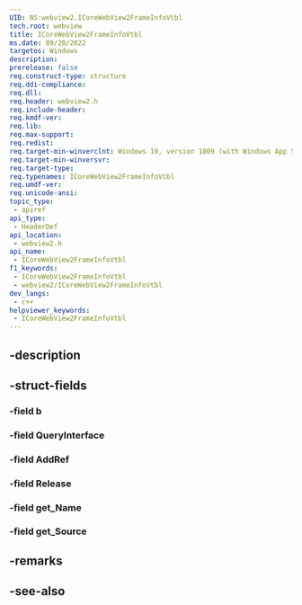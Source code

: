 ```yaml
---
UID: NS:webview2.ICoreWebView2FrameInfoVtbl
tech.root: webview
title: ICoreWebView2FrameInfoVtbl
ms.date: 09/20/2022
targetos: Windows
description: 
prerelease: false
req.construct-type: structure
req.ddi-compliance: 
req.dll: 
req.header: webview2.h
req.include-header: 
req.kmdf-ver: 
req.lib: 
req.max-support: 
req.redist: 
req.target-min-winverclnt: Windows 10, version 1809 (with Windows App SDK 1.1 or later)
req.target-min-winversvr: 
req.target-type: 
req.typenames: ICoreWebView2FrameInfoVtbl
req.umdf-ver: 
req.unicode-ansi: 
topic_type:
 - apiref
api_type:
 - HeaderDef
api_location:
 - webview2.h
api_name:
 - ICoreWebView2FrameInfoVtbl
f1_keywords:
 - ICoreWebView2FrameInfoVtbl
 - webview2/ICoreWebView2FrameInfoVtbl
dev_langs:
 - c++
helpviewer_keywords:
 - ICoreWebView2FrameInfoVtbl
---
```


## -description

## -struct-fields

### -field b

### -field QueryInterface

### -field AddRef

### -field Release

### -field get_Name

### -field get_Source

## -remarks

## -see-also

